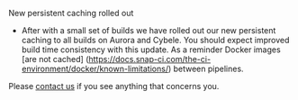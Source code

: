 New persistent caching rolled out

* After with a small set of builds we have rolled out our new persistent caching to all builds on Aurora and Cybele. You should expect improved build time consistency with this update. As a reminder Docker images [are not cached] (https://docs.snap-ci.com/the-ci-environment/docker/known-limitations/) between pipelines. 

Please [contact us](https://snap-ci.com/contact-us) if you see anything that concerns you. 

